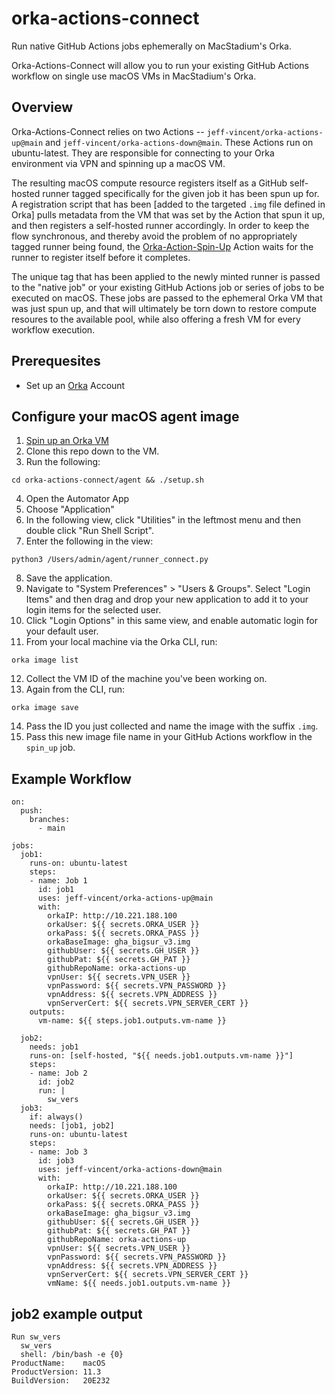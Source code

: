 # orka-actions-connect

Run native GitHub Actions jobs ephemerally on MacStadium's Orka.  

Orka-Actions-Connect will allow you to run your existing GitHub Actions workflow on single use macOS VMs in MacStadium's Orka. 

## Overview
Orka-Actions-Connect relies on two Actions -- `jeff-vincent/orka-actions-up@main` and `jeff-vincent/orka-actions-down@main`. These Actions run on ubuntu-latest. They are responsible for connecting to your Orka environment via VPN and spinning up a macOS VM.

The resulting macOS compute resource registers itself as a GitHub self-hosted runner tagged specifically for the given job it has been spun up for. A registration script that has been [added to the targeted `.img` file defined in Orka] pulls metadata from the VM that was set by the Action that spun it up, and then registers a self-hosted runner accordingly. In order to keep the flow synchronous, and thereby avoid the problem of no appropriately tagged runner being found, the [Orka-Action-Spin-Up](https://github.com/jeff-vincent/orka-actions-spin-up) Action waits for the runner to register itself before it completes. 

The unique tag that has been applied to the newly minted runner is passed to the "native job" or your existing GitHub Actions job or series of jobs to be executed on macOS. These jobs are passed to the ephemeral Orka VM that was just spun up, and that will ultimately be torn down to restore compute resoures to the available pool, while also offering a fresh VM for every workflow execution.


## Prerequesites

- Set up an [Orka](https://orkadocs.macstadium.com/docs) Account

## Configure your macOS agent image

1. [Spin up an Orka VM](https://orkadocs.macstadium.com/docs/quick-start#5-create-and-deploy-your-first-vm-instance)
2. Clone this repo down to the VM. 
3. Run the following:
```
cd orka-actions-connect/agent && ./setup.sh
```
4. Open the Automator App
5. Choose "Application"
6. In the following view, click "Utilities" in the leftmost menu and then double click "Run Shell Script".
7. Enter the following in the view:
```
python3 /Users/admin/agent/runner_connect.py
```
8. Save the application. 
9. Navigate to "System Preferences" > "Users & Groups". Select "Login Items" and then drag and drop your new application to add it to your login items for the selected user.
10. Click "Login Options" in this same view, and enable automatic login for your default user.
11. From your local machine via the Orka CLI, run:
```
orka image list
```
12. Collect the VM ID of the machine you've been working on.
13. Again from the CLI, run:
```
orka image save
```
14. Pass the ID you just collected and name the image with the suffix `.img`.
15. Pass this new image file name in your GitHub Actions workflow in the `spin_up` job. 

## Example Workflow

```
on:
  push:
    branches:
      - main

jobs:
  job1:
    runs-on: ubuntu-latest
    steps:
    - name: Job 1
      id: job1
      uses: jeff-vincent/orka-actions-up@main
      with:
        orkaIP: http://10.221.188.100
        orkaUser: ${{ secrets.ORKA_USER }}
        orkaPass: ${{ secrets.ORKA_PASS }}
        orkaBaseImage: gha_bigsur_v3.img
        githubUser: ${{ secrets.GH_USER }}
        githubPat: ${{ secrets.GH_PAT }}
        githubRepoName: orka-actions-up
        vpnUser: ${{ secrets.VPN_USER }}
        vpnPassword: ${{ secrets.VPN_PASSWORD }}
        vpnAddress: ${{ secrets.VPN_ADDRESS }}
        vpnServerCert: ${{ secrets.VPN_SERVER_CERT }}
    outputs:
      vm-name: ${{ steps.job1.outputs.vm-name }}
         
  job2:
    needs: job1
    runs-on: [self-hosted, "${{ needs.job1.outputs.vm-name }}"]
    steps:
    - name: Job 2
      id: job2
      run: |
        sw_vers
  job3:
    if: always()
    needs: [job1, job2]
    runs-on: ubuntu-latest
    steps:
    - name: Job 3
      id: job3
      uses: jeff-vincent/orka-actions-down@main
      with:
        orkaIP: http://10.221.188.100
        orkaUser: ${{ secrets.ORKA_USER }}
        orkaPass: ${{ secrets.ORKA_PASS }}
        orkaBaseImage: gha_bigsur_v3.img
        githubUser: ${{ secrets.GH_USER }}
        githubPat: ${{ secrets.GH_PAT }}
        githubRepoName: orka-actions-up
        vpnUser: ${{ secrets.VPN_USER }}
        vpnPassword: ${{ secrets.VPN_PASSWORD }}
        vpnAddress: ${{ secrets.VPN_ADDRESS }}
        vpnServerCert: ${{ secrets.VPN_SERVER_CERT }}
        vmName: ${{ needs.job1.outputs.vm-name }}
```

## job2 example output

```
Run sw_vers
  sw_vers
  shell: /bin/bash -e {0}
ProductName:	macOS
ProductVersion:	11.3
BuildVersion:	20E232
```
